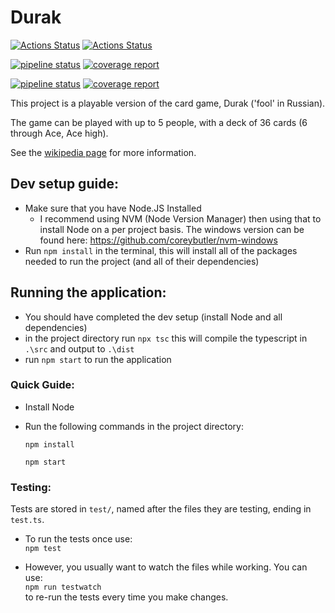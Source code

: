 # Durak

[![Actions Status](https://github.com/KaiSforza/durak/workflows/Node.js%20CI/badge.svg)](https://github.com/KaiSforza/durak/actions?query=workflow%3A"Node.js+CI")
[![Actions Status](https://github.com/KaiSforza/durak/workflows/CodeQL/badge.svg)](https://github.com/KaiSforza/durak/actions?query=workflow%3ACodeQL)

[![pipeline status](https://gitlab.kaictl.me/kaictl/durak/badges/master/pipeline.svg)](https://gitlab.kaictl.me/kaictl/durak/-/commits/master)
[![coverage report](https://gitlab.kaictl.me/kaictl/durak/badges/master/coverage.svg)](https://gitlab.kaictl.me/kaictl/durak/-/commits/master)

[![pipeline status](https://gitlab.com/KaiSforza/durak/badges/master/pipeline.svg)](https://gitlab.com/KaiSforza/durak/-/commits/master)
[![coverage report](https://gitlab.com/KaiSforza/durak/badges/master/coverage.svg)](https://gitlab.com/KaiSforza/durak/-/commits/master)



This project is a playable version of the card game, Durak ('fool' in Russian).

The game can be played with up to 5 people, with a deck of 36 cards (6 through Ace, Ace high).

See the [wikipedia page](https://en.wikipedia.org/wiki/Durak) for more information.

## Dev setup guide:
 - Make sure that you have Node.JS Installed
    - I recommend using NVM (Node Version Manager) then using that to install Node on a per project basis. The windows version can be found here: https://github.com/coreybutler/nvm-windows
 - Run `npm install` in the terminal, this will install all of the packages needed to run the project (and all of their dependencies)

## Running the application:
 - You should have completed the dev setup (install Node and all dependencies)
 - in the project directory run `npx tsc` this will compile the typescript in `.\src` and output to `.\dist`
 - run `npm start` to run the application

### Quick Guide:
  - Install Node
  - Run the following commands in the project directory:

    `npm install`

    `npm start`

### Testing:
Tests are stored in `test/`, named after the files they are testing, ending in `test.ts`.
  - To run the tests once use:  
    `npm test`

  - However, you usually want to watch the files while working. You can use:  
    `npm run testwatch`  
    to re-run the tests every time you make changes.
